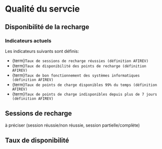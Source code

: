 # Qualité du servcie

## Disponibilité de la recharge

### Indicateurs actuels

Les indicateurs suivants sont définis:

- {term}`Taux de sessions de recharge réussies (définition AFIREV)`
- {term}`Taux de disponibilité des points de recharge (définition AFIREV)`
- {term}`Taux de bon fonctionnement des systèmes informatiques (définition AFIREV)`
- {term}`Taux de points de charge disponibles 99% du temps (définition AFIREV)`
- {term}`Taux de points de charge indisponibles depuis plus de 7 jours (définition AFIREV)`

## Sessions de recharge

à préciser (session réussie/non réussie, session partielle/complète)

## Taux de disponibilité

